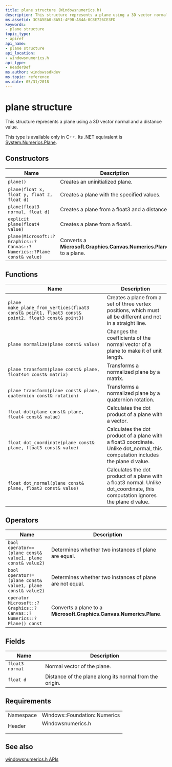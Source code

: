 ```yaml
---
title: plane structure (Windowsnumerics.h)
description: This structure represents a plane using a 3D vector normal and a distance value.
ms.assetid: 3C5A5EA0-8A51-4F9B-A84A-0C8E726CE3FD
keywords:
- plane structure
topic_type:
- apiref
api_name:
- plane structure
api_location:
- windowsnumerics.h
api_type:
- HeaderDef
ms.author: windowssdkdev
ms.topic: reference
ms.date: 05/31/2018
---
```


# plane structure

This structure represents a plane using a 3D vector normal and a distance value.

This type is available only in C++. Its .NET equivalent is [System.Numerics.Plane](/dotnet/api/system.numerics.plane?view=netframework-4.8).

## Constructors

| Name | Description |
|-|-|
| `plane()` | Creates an uninitialized plane. |
| `plane(float x, float y, float z, float d)` | Creates a plane with the specified values. |
| `plane(float3 normal, float d)` | Creates a plane from a float3 and a distance. |
| `explicit plane(float4 value)` | Creates a plane from a float4. |
| `plane(Microsoft::?Graphics::?Canvas::?Numerics::?Plane const& value)` | Converts a **Microsoft.Graphics.Canvas.Numerics.Plane** to a plane. |

## Functions

| Name | Description |
|-|-|
| `plane make_plane_from_vertices(float3 const& point1, float3 const& point2, float3 const& point3)` | Creates a plane from a set of three vertex positions, which must all be different and not in a straight line. |
| `plane normalize(plane const& value)` | Changes the coefficients of the normal vector of a plane to make it of unit length. |
| `plane transform(plane const& plane, float4x4 const& matrix)` | Transforms a normalized plane by a matrix. |
| `plane transform(plane const& plane, quaternion const& rotation)` | Transforms a normalized plane by a quaternion rotation. |
| `float dot(plane const& plane, float4 const& value)` | Calculates the dot product of a plane with a vector. |
| `float dot_coordinate(plane const& plane, float3 const& value)` | Calculates the dot product of a plane with a float3 coordinate. Unlike dot\_normal, this computation includes the plane d value. |
| `float dot_normal(plane const& plane, float3 const& value)` | Calculates the dot product of a plane with a float3 normal. Unlike dot\_coordinate, this computation ignores the plane d value. |

## Operators

| Name | Description |
|-|-|
| `bool operator== (plane const& value1, plane const& value2)` | Determines whether two instances of plane are equal. |
| `bool operator!= (plane const& value1, plane const& value2)` | Determines whether two instances of plane are not equal. |
| `operator Microsoft::?Graphics::?Canvas::?Numerics::?Plane() const` | Converts a plane to a **Microsoft.Graphics.Canvas.Numerics.Plane**. |

## Fields

| Name | Description |
|-|-|
| `float3 normal` | Normal vector of the plane. |
| `float d` | Distance of the plane along its normal from the origin. |

## Requirements

| | |
|-|-|
| Namespace | Windows::Foundation::Numerics |
| Header | <dl> <dt>Windowsnumerics.h</dt> </dl> |

## See also

[windowsnumerics.h APIs](windowsnumerics-h-apis-portal.md)
